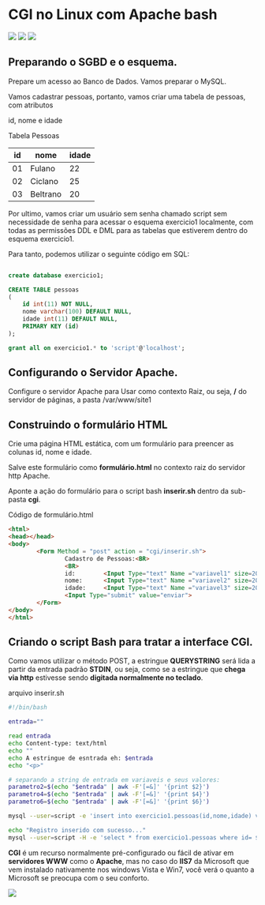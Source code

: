 

# CGI no Linux com Apache  bash
![](https://lh6.googleusercontent.com/-t29IhOVisE8/VCtpEmTZIaI/AAAAAAAAB30/VibT4zKosy8/w580-h269-no/apache_imagem.jpg)
![](https://lh6.googleusercontent.com/ciJEGVH-vPMg1_515dawBa9SfoePqQOnkh_wxrNwWgE=s551-no)
![](https://lh5.googleusercontent.com/-58LeMcMMocc/VCtqb2BanGI/AAAAAAAAB4Y/1KOqS16pe-8/w399-h291-no/mysql%5B1%5D.jpg)


## Preparando o SGBD e o esquema. 

Prepare um acesso ao Banco de Dados. Vamos preparar o MySQL.

Vamos cadastrar pessoas, portanto, vamos criar uma tabela de pessoas, com atributos

id, nome e idade

Tabela Pessoas

| id 	| nome     	| idade 	|
|----	|----------	|-------	|
| 01 	| Fulano   	| 22    	|
| 02 	| Ciclano  	| 25    	|
| 03 	| Beltrano 	| 20    	|

Por ultimo, vamos criar um usuário sem senha chamado script 
sem necessidade de senha para acessar o esquema exercicio1 localmente, com todas as 
permissões DDL e DML para as tabelas que estiverem dentro do esquema exercicio1.

Para tanto, podemos utilizar o seguinte código em SQL:

```SQL

create database exercicio1;

CREATE TABLE pessoas
(
	id int(11) NOT NULL,
	nome varchar(100) DEFAULT NULL,
	idade int(11) DEFAULT NULL,
	PRIMARY KEY (id)
);

grant all on exercicio1.* to 'script'@'localhost';

```

## Configurando o Servidor Apache.

Configure o servidor Apache para Usar como contexto Raiz, ou seja, **/** do servidor de páginas, a pasta /var/www/site1


## Construindo o formulário HTML 

Crie uma página HTML estática, com um formulário para preencer as colunas id, nome e idade.

Salve este formulário como **formulário.html** no contexto raiz do servidor http Apache.

Aponte a ação do formulário para o script bash **inserir.sh** dentro da sub-pasta **cgi**.

Código de formulário.html
```html
<html>
<head></head>
<body>
        <Form Method = "post" action = "cgi/inserir.sh">
                Cadastro de Pessoas:<BR>
                <BR>
                id:        <Input Type="text" Name ="variavel1" size=20 value=""><BR>
                nome:      <Input Type="text" Name ="variavel2" size=20 value=""><BR>
                idade:     <Input Type="text" Name ="variavel3" size=20 value=""><BR>
                <Input Type="submit" value="enviar">
        </Form>
</body>
</html>
```
## Criando o script Bash para tratar a interface CGI.

Como vamos utilizar o método POST, a estringue **QUERYSTRING** será lida a partir da 
entrada padrão **STDIN**, ou seja, como se a estringue que **chega via http** estivesse sendo 
**digitada normalmente no teclado**.

arquivo inserir.sh
```bash
#!/bin/bash

entrada=""

read entrada
echo Content-type: text/html
echo ""
echo A estringue de esntrada eh: $entrada
echo "<p>"

# separando a string de entrada em variaveis e seus valores:
parametro2=$(echo "$entrada" | awk -F'[=&]' '{print $2}')
parametro4=$(echo "$entrada" | awk -F'[=&]' '{print $4}')
parametro6=$(echo "$entrada" | awk -F'[=&]' '{print $6}')

mysql --user=script -e 'insert into exercicio1.pessoas(id,nome,idade) values (${parametro2},"${parametro4}","${parametro6}");'

echo "Registro inserido com sucesso..."
mysql --user=script -H -e 'select * from exercicio1.pessoas where id= ${parametro2};'

```


**CGI** é um recurso normalmente pré-configurado ou fácil de ativar em **servidores WWW** como o **Apache**, mas no caso do **IIS7** da Microsoft que vem instalado 
nativamente nos windows Vista e Win7, você verá o quanto a Microsoft se preocupa com o seu conforto.   

![](https://lh5.googleusercontent.com/-z3beA29Qe3I/VBZGbCg6hiI/AAAAAAAABy8/yF2o\_oKQfW8/w947-h551-no/cgi.jpg)

